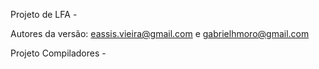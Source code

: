 
Projeto de LFA -

Autores da versão: eassis.vieira@gmail.com e gabrielhmoro@gmail.com

Projeto Compiladores -

